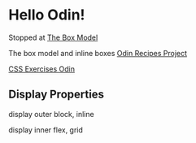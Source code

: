 # Hello Odin! 

Stopped at [The Box Model](https://www.theodinproject.com/lessons/foundations-the-box-model#lesson-overview)

The box model and inline boxes
[Odin Recipes Project](https://github.com/AntonioMarcel/odin-recipes)

[CSS Exercises Odin](https://github.com/AntonioMarcel/css-exercises-odin)

## Display Properties
display outer
block, inline

display inner
flex, grid